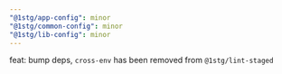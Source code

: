 ```yaml
---
"@1stg/app-config": minor
"@1stg/common-config": minor
"@1stg/lib-config": minor
---
```


feat: bump deps, `cross-env` has been removed from `@1stg/lint-staged`
